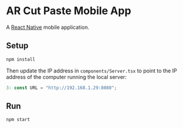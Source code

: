 # AR Cut Paste Mobile App

A [React Native](#) mobile application.

## Setup

```bash
npm install
```

Then update the IP address in `components/Server.tsx` to point to the IP address of the computer running the local server:
```js
3: const URL = "http://192.168.1.29:8080";
```

## Run

```bash
npm start
```
